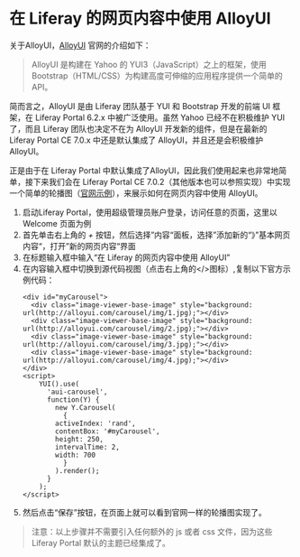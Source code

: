 # 在 Liferay 的网页内容中使用 AlloyUI

关于AlloyUI，[AlloyUI](http://alloyui.com/) 官网的介绍如下：
> AlloyUI 是构建在 Yahoo 的 YUI3（JavaScript）之上的框架，使用 Bootstrap（HTML/CSS）为构建高度可伸缩的应用程序提供一个简单的API。 

简而言之，AlloyUI 是由 Liferay 团队基于 YUI 和 Bootstrap 开发的前端 UI 框架，在 Liferay Portal 6.2.x 中被广泛使用。虽然 Yahoo 已经不在积极维护 YUI 了，而且 Liferay 团队也决定不在为 AlloyUI 开发新的组件，但是在最新的 Liferay Portal CE 7.0.x 中还是默认集成了 AlloyUI，并且还是会积极维护 AlloyUI。

正是由于在 Liferay Portal 中默认集成了AlloyUI，因此我们使用起来也非常地简单，接下来我们会在 Liferay Portal CE 7.0.2（其他版本也可以参照实现）中实现一个简单的轮播图（[官网示例](http://alloyui.com/examples/carousel/real-world/)），来展示如何在网页内容中使用 AlloyUI。

1. 启动Liferay Portal，使用超级管理员账户登录，访问任意的页面，这里以 Welcome 页面为例
1. 首先单击右上角的 *+* 按钮，然后选择”内容“面板，选择”添加新的“》”基本网页内容“，打开”新的网页内容“界面
1. 在标题输入框中输入“在 Liferay 的网页内容中使用 AlloyUI”
1. 在内容输入框中切换到源代码视图（点击右上角的</>图标）,复制以下官方示例代码：
	```
	<div id="myCarousel">
	  <div class="image-viewer-base-image" style="background: url(http://alloyui.com/carousel/img/1.jpg);"></div>
	  <div class="image-viewer-base-image" style="background: url(http://alloyui.com/carousel/img/2.jpg);"></div>
	  <div class="image-viewer-base-image" style="background: url(http://alloyui.com/carousel/img/3.jpg);"></div>
	  <div class="image-viewer-base-image" style="background: url(http://alloyui.com/carousel/img/4.jpg);"></div>
	</div>
	<script>
		YUI().use(
		  'aui-carousel',
		  function(Y) {
		    new Y.Carousel(
		      {
			activeIndex: 'rand',
			contentBox: '#myCarousel',
			height: 250,
			intervalTime: 2,
			width: 700
		      }
		    ).render();
		  }
		);
	</script>
	```
1. 然后点击“保存”按钮，在页面上就可以看到官网一样的轮播图实现了。

> 注意：以上步骤并不需要引入任何额外的 js 或者 css 文件，因为这些 Liferay Portal 默认的主题已经集成了。

